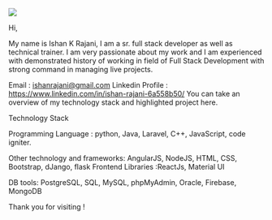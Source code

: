 ![](https://komarev.com/ghpvc/?username=your-github-username)


Hi,

My name is Ishan K Rajani, I am a sr. full stack developer as well as technical trainer. I am very passionate about my work and I am experienced with demonstrated history of working in field of Full Stack Development with strong command in managing live projects.

Email : ishanrajani@gmail.com
Linkedin Profile : https://www.linkedin.com/in/ishan-rajani-6a558b50/
You can take an overview of my technology stack and highlighted project here.

Technology Stack

Programming Language : python, Java, Laravel, C++, JavaScript, code igniter.

Other technology and frameworks: AngularJS, NodeJS, HTML, CSS, Bootstrap, dJango, flask
Frontend Libraries :ReactJs, Material UI

DB tools: PostgreSQL, SQL, MySQL, phpMyAdmin, Oracle, Firebase, MongoDB

Thank you for visiting !
